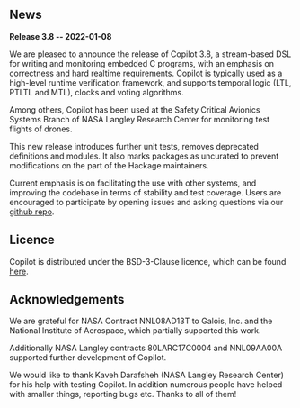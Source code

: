 ## News
**Release 3.8 -- 2022-01-08**

We are pleased to announce the release of Copilot 3.8, a stream-based DSL for
writing and monitoring embedded C programs, with an emphasis on correctness and
hard realtime requirements. Copilot is typically used as a high-level runtime
verification framework, and supports temporal logic (LTL, PTLTL and MTL),
clocks and voting algorithms.

Among others, Copilot has been used at the Safety Critical Avionics Systems
Branch of NASA Langley Research Center for monitoring test flights of drones.

This new release introduces further unit tests, removes deprecated definitions
and modules. It also marks packages as uncurated to prevent modifications on
the part of the Hackage maintainers.

Current emphasis is on facilitating the use with other systems, and improving
the codebase in terms of stability and test coverage. Users are encouraged to
participate by opening issues and asking questions via our [github
repo](https://github.com/copilot-language/copilot).

## Licence
Copilot is distributed under the BSD-3-Clause licence, which can be found
[here](https://raw.githubusercontent.com/Copilot-Language/Copilot/master/LICENSE).

## Acknowledgements
We are grateful for NASA Contract NNL08AD13T to Galois, Inc. and the National
Institute of Aerospace, which partially supported this work.

Additionally NASA Langley contracts 80LARC17C0004 and NNL09AA00A supported
further development of Copilot.

We would like to thank Kaveh Darafsheh (NASA Langley Research Center) for his
help with testing Copilot. In addition numerous people have helped with smaller
things, reporting bugs etc. Thanks to all of them!
